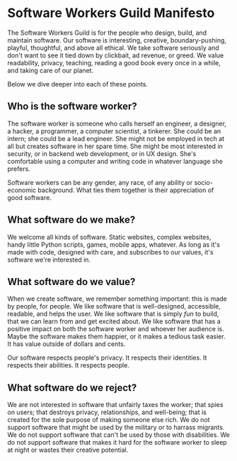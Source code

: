 # Software Workers Guild Manifesto

The Software Workers Guild is for the people who design, build, and maintain software. Our software is interesting, creative, boundary-pushing, playful, thoughtful, and above all ethical. We take software seriously and don't want to see it tied down by clickbait, ad revenue, or greed. We value readability, privacy, teaching, reading a good book every once in a while, and taking care of our planet.

Below we dive deeper into each of these points.

## Who is the software worker?

The software worker is someone who calls herself an engineer, a designer, a hacker, a programmer, a computer scientist, a tinkerer. She could be an intern; she could be a lead engineer. She might not be employed in tech at all but creates software in her spare time. She might be most interested in security, or in backend web development, or in UX design. She's comfortable using a computer and writing code in whatever language she prefers.

Software workers can be any gender, any race, of any ability or socio-economic background. What ties them together is their appreciation of good software. 

## What software do we make?

We welcome all kinds of software. Static websites, complex websites, handy little Python scripts, games, mobile apps, whatever. As long as it's made with code, designed with care, and subscribes to our values, it's software we're interested in.

## What software do we value?

When we create software, we remember something important: this is made by people, for people. We like software that is well-designed, accessible, readable, and helps the user. We like software that is simply *fun* to build, that we can learn from and get excited about. We like software that has a positive impact on both the software worker and whoever her audience is. Maybe the software makes them happier, or it makes a tedious task easier. It has value outside of dollars and cents.

Our software respects people's privacy. It respects their identities. It respects their abilities. It respects people.

## What software do we reject?

We are not interested in software that unfairly taxes the worker; that spies on users; that destroys privacy, relationships, and well-being; that is created for the sole purpose of making someone else rich. We do not support software that might be used by the military or to harrass migrants. We do not support software that can't be used by those with disabilities. We do not support software that makes it hard for the software worker to sleep at night or wastes their creative potential.
